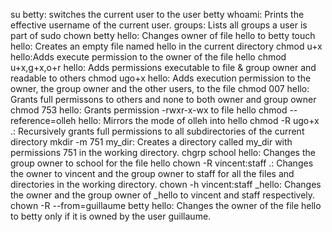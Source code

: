 su betty: switches the current user to the user betty
whoami: Prints the effective username of the current user.
groups: Lists all groups a user is part of
sudo chown betty hello: Changes owner of file hello to betty
touch hello: Creates an empty file named hello in the current directory
chmod u+x hello:Adds execute permission to the owner of the file hello
chmod u+x,g+x,o+r hello: Adds permissions executable to file & group owner and readable to others
chmod ugo+x hello: Adds execution permission to the owner, the group owner and the other users, to the file
chmod 007 hello: Grants full permissons to others and none to both owner and group owner
chmod 753 hello: Grants permission -rwxr-x-wx to file hello
chmod --reference=olleh hello: Mirrors the mode of olleh into hello
chmod -R ugo+x .: Recursively grants full permissions to all subdirectories of the current directory
mkdir -m 751 my_dir: Creates a directory called my_dir with permissions 751 in the working directory.
chgrp school hello: Changes the group owner to school for the file hello
chown -R vincent:staff .: Changes the owner to vincent and the group owner to staff for all the files and directories in the working directory.
chown -h vincent:staff _hello: Changes the owner and the group owner of _hello to vincent and staff respectively.
chown -R --from=guillaume betty hello: Changes the owner of the file hello to betty only if it is owned by the user guillaume.
